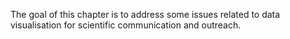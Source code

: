 The goal of this chapter is to address some issues related to data visualisation for scientific communication and outreach.
